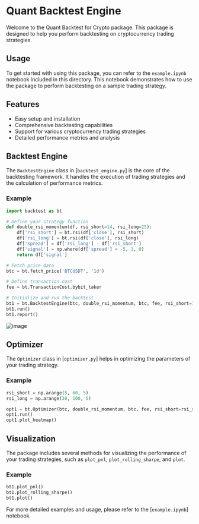 # Quant Backtest Engine

Welcome to the Quant Backtest for Crypto package. This package is designed to help you perform backtesting on cryptocurrency trading strategies.


## Usage

To get started with using this package, you can refer to the `example.ipynb` notebook included in this directory. This notebook demonstrates how to use the package to perform backtesting on a sample trading strategy.

## Features

- Easy setup and installation
- Comprehensive backtesting capabilities
- Support for various cryptocurrency trading strategies
- Detailed performance metrics and analysis

## Backtest Engine

The `BacktestEngine` class in [`backtest_engine.py`] is the core of the backtesting framework. It handles the execution of trading strategies and the calculation of performance metrics.

### Example

```python
import backtest as bt

# Define your strategy function
def double_rsi_momentum(df, rsi_short=14, rsi_long=25):
    df['rsi_short'] = bt.rsi(df['close'], rsi_short)
    df['rsi_long'] = bt.rsi(df['close'], rsi_long)
    df['spread'] = df['rsi_long'] - df['rsi_short']
    df['signal'] = np.where(df['spread'] < -5, 1, 0)
    return df['signal']

# Fetch price data
btc = bt.fetch_price('BTCUSDT', '1d')

# Define transaction cost
fee = bt.TransactionCost.bybit_taker

# Initialize and run the backtest
bt1 = bt.BacktestEngine(btc, double_rsi_momentum, btc, fee, rsi_short=17, rsi_long=65)
bt1.run()
bt1.report()
```
![image](https://github.com/user-attachments/assets/218b228d-0c59-40dc-b56a-95b087c4212e)

## Optimizer

The `Optimizer` class in [`optimizer.py`] helps in optimizing the parameters of your trading strategy.

### Example

```python
rsi_short = np.arange(5, 60, 5)
rsi_long = np.arange(30, 100, 5)

opt1 = bt.Optimizer(btc, double_rsi_momentum, btc, fee, rsi_short=rsi_short, rsi_long=rsi_long)
opt1.run()
opt1.plot_heatmap()
```

## Visualization

The package includes several methods for visualizing the performance of your trading strategies, such as `plot_pnl`, `plot_rolling_sharpe`, and `plot`.

### Example

```python
bt1.plot_pnl()
bt1.plot_rolling_sharpe()
bt1.plot()
```

For more detailed examples and usage, please refer to the [`example.ipynb`] notebook.

